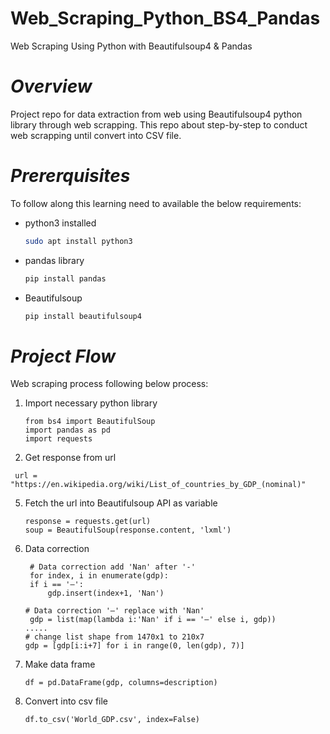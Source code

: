 # Web_Scraping_Python_BS4_Pandas
Web Scraping Using Python with Beautifulsoup4 &amp; Pandas
# *Overview*
Project repo for data extraction from web using Beautifulsoup4 python library through web scrapping. This repo about step-by-step to conduct web scrapping until convert into CSV file. 
# *Prererquisites*
To follow along this learning need to available the below requirements:
- python3 installed
  ```bash
  sudo apt install python3   
  ```
- pandas library
  ```bash
  pip install pandas   
  ```
- Beautifulsoup
  ```bash
  pip install beautifulsoup4   
  ```
# *Project Flow*
Web scraping process following below process:
1. Import necessary python library
   ```python3
   from bs4 import BeautifulSoup
   import pandas as pd
   import requests
   ```
3. Get response from url
  ```python3
   url = "https://en.wikipedia.org/wiki/List_of_countries_by_GDP_(nominal)"
   ```
5. Fetch the url into Beautifulsoup API as variable
   ```python3
   response = requests.get(url)
   soup = BeautifulSoup(response.content, 'lxml')
   ```
7. Data correction
   ```python3
    # Data correction add 'Nan' after '-'
    for index, i in enumerate(gdp):
    if i == '—':
        gdp.insert(index+1, 'Nan')

   # Data correction '—' replace with 'Nan'
    gdp = list(map(lambda i:'Nan' if i == '—' else i, gdp))
   .....
   # change list shape from 1470x1 to 210x7
   gdp = [gdp[i:i+7] for i in range(0, len(gdp), 7)]
   ```
9. Make data frame
   ```python3
   df = pd.DataFrame(gdp, columns=description)
   ```
11. Convert into csv file
    ```python3
    df.to_csv('World_GDP.csv', index=False)
